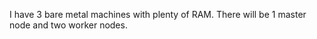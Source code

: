 I have 3 bare metal machines with plenty of RAM. There will be 1 master node and two worker nodes.

